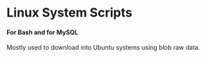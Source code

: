 # Linux System Scripts
#### For Bash and for MySQL
Mostly used to download into Ubuntu systems using blob raw data.

